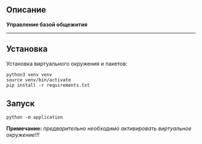 ## Описание

**Управление базой общежития**

---

## Установка

Установка виртуального окружения и пакетов:
```
python3 venv venv
source venv/bin/activate
pip install -r requirements.txt
```
## Запуск

```
python -m application
```
**Примечание:** _предварительно необходимо активировать виртуальное окружение!!!_
